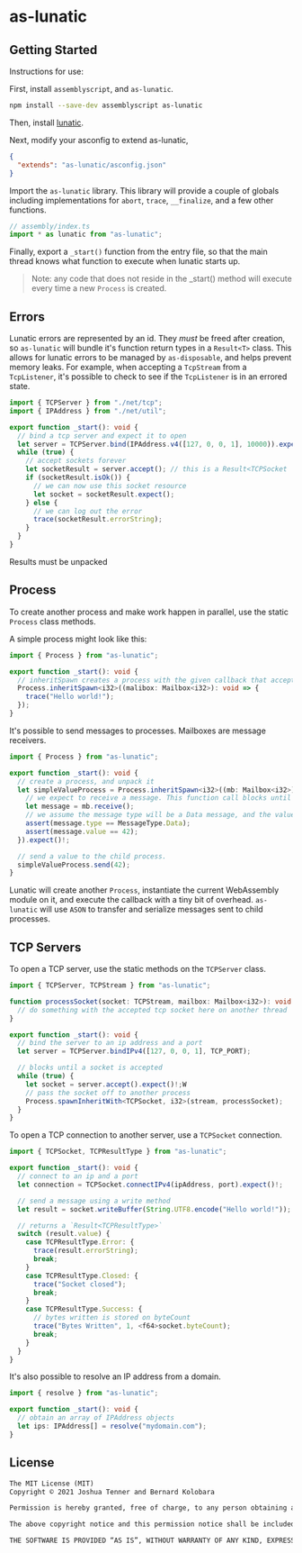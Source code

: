 # as-lunatic

## Getting Started

Instructions for use:

First, install `assemblyscript`, and `as-lunatic`.

```sh
npm install --save-dev assemblyscript as-lunatic
```

Then, install [lunatic](https://github.com/lunatic-solutions/lunatic).

Next, modify your asconfig to extend as-lunatic,

```json
{
  "extends": "as-lunatic/asconfig.json"
}
```

Import the `as-lunatic` library. This library will provide a couple of globals including implementations for `abort`, `trace`, `__finalize`, and a few other functions.

```ts
// assembly/index.ts
import * as lunatic from "as-lunatic";
```

Finally, export a `_start()` function from the entry file, so that the main thread knows what function to execute when lunatic starts up.

> Note: any code that does not reside in the _start() method will execute every time a new `Process` is created.

## Errors

Lunatic errors are represented by an id. They *must* be freed after creation, so `as-lunatic` will bundle it's function return types in a `Result<T>` class. This allows for lunatic errors to be managed by `as-disposable`, and helps prevent memory leaks. For example, when accepting a `TcpStream` from a `TcpListener`, it's possible to check to see if the `TcpListener` is in an errored state.

```ts
import { TCPServer } from "./net/tcp";
import { IPAddress } from "./net/util";

export function _start(): void {
  // bind a tcp server and expect it to open
  let server = TCPServer.bind(IPAddress.v4([127, 0, 0, 1], 10000)).expect();
  while (true) {
    // accept sockets forever
    let socketResult = server.accept(); // this is a Result<TCPSocket | null>
    if (socketResult.isOk()) {
      // we can now use this socket resource
      let socket = socketResult.expect();
    } else {
      // we can log out the error
      trace(socketResult.errorString);
    }
  }
}
```

Results must be unpacked

## Process

To create another process and make work happen in parallel, use the static `Process` class methods.

A simple process might look like this:

```ts
import { Process } from "as-lunatic";

export function _start(): void {
  // inheritSpawn creates a process with the given callback that accepts a mailbox
  Process.inheritSpawn<i32>((malibox: Mailbox<i32>): void => {
    trace("Hello world!");
  });
}
```

It's possible to send messages to processes. Mailboxes are message receivers.

```ts
import { Process } from "as-lunatic";

export function _start(): void {
  // create a process, and unpack it
  let simpleValueProcess = Process.inheritSpawn<i32>((mb: Mailbox<i32>) => {
    // we expect to receive a message. This function call blocks until it receives a message
    let message = mb.receive();
    // we assume the message type will be a Data message, and the value will be 42
    assert(message.type == MessageType.Data);
    assert(message.value == 42);
  }).expect()!;

  // send a value to the child process.
  simpleValueProcess.send(42);
}
```

Lunatic will create another `Process`, instantiate the current WebAssembly module on it, and execute the callback with a tiny bit of overhead. `as-lunatic` will use `ASON` to transfer and serialize messages sent to child processes.

## TCP Servers

To open a TCP server, use the static methods on the `TCPServer` class.

```ts
import { TCPServer, TCPStream } from "as-lunatic";

function processSocket(socket: TCPStream, mailbox: Mailbox<i32>): void {
  // do something with the accepted tcp socket here on another thread
}

export function _start(): void {
  // bind the server to an ip address and a port
  let server = TCPServer.bindIPv4([127, 0, 0, 1], TCP_PORT);

  // blocks until a socket is accepted
  while (true) {
    let socket = server.accept().expect()!;W
    // pass the socket off to another process
    Process.spawnInheritWith<TCPSocket, i32>(stream, processSocket);
  }
}
```

To open a TCP connection to another server, use a `TCPSocket` connection.

```ts
import { TCPSocket, TCPResultType } from "as-lunatic";

export function _start(): void {
  // connect to an ip and a port
  let connection = TCPSocket.connectIPv4(ipAddress, port).expect()!;

  // send a message using a write method
  let result = socket.writeBuffer(String.UTF8.encode("Hello world!"));

  // returns a `Result<TCPResultType>`
  switch (result.value) {
    case TCPResultType.Error: {
      trace(result.errorString);
      break;
    }
    case TCPResultType.Closed: {
      trace("Socket closed");
      break;
    }
    case TCPResultType.Success: {
      // bytes written is stored on byteCount
      trace("Bytes Written", 1, <f64>socket.byteCount);
      break;
    }
  }
}
```

It's also possible to resolve an IP address from a domain.

```ts
import { resolve } from "as-lunatic";

export function _start(): void {
  // obtain an array of IPAddress objects
  let ips: IPAddress[] = resolve("mydomain.com");
}
```

## License

```txt
The MIT License (MIT)
Copyright © 2021 Joshua Tenner and Bernard Kolobara

Permission is hereby granted, free of charge, to any person obtaining a copy of this software and associated documentation files (the “Software”), to deal in the Software without restriction, including without limitation the rights to use, copy, modify, merge, publish, distribute, sublicense, and/or sell copies of the Software, and to permit persons to whom the Software is furnished to do so, subject to the following conditions:

The above copyright notice and this permission notice shall be included in all copies or substantial portions of the Software.

THE SOFTWARE IS PROVIDED “AS IS”, WITHOUT WARRANTY OF ANY KIND, EXPRESS OR IMPLIED, INCLUDING BUT NOT LIMITED TO THE WARRANTIES OF MERCHANTABILITY, FITNESS FOR A PARTICULAR PURPOSE AND NONINFRINGEMENT. IN NO EVENT SHALL THE AUTHORS OR COPYRIGHT HOLDERS BE LIABLE FOR ANY CLAIM, DAMAGES OR OTHER LIABILITY, WHETHER IN AN ACTION OF CONTRACT, TORT OR OTHERWISE, ARISING FROM, OUT OF OR IN CONNECTION WITH THE SOFTWARE OR THE USE OR OTHER DEALINGS IN THE SOFTWARE.
```
